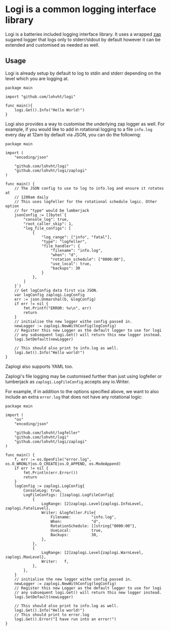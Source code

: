 # Logi is a common logging interface library

Logi is a batteries included logging interface library. It uses a wrapped
[zap](https://github.com/uber-go/zap) sugared logger that logs only to stderr/stdout
by default however it can be extended and customised as needed as well.

## Usage

Logi is already setup by default to log to stdin and stderr depending
on the level which you are logging at.
```
package main

import "github.com/lohvht/logi"

func main(){
    logi.Get().Info("Hello World!")
}
```

Logi also provides a way to customise the underlying zap logger as well.
For example, if you would like to add in rotational logging to a file `info.log`
every day at 12am by default via JSON, you can do the following:
```
package main

import (
    "encoding/json"

    "github.com/lohvht/logi"
    "github.com/lohvht/logi/zaplogi"
)

func main() {
    // The JSON config to use to log to info.log and ensure it rotates at
    // 1200am daily
    // This uses logfeller for the rotational schedule logic. Other option
    // for "type" would be lumberjack
    jsonConfig := []byte(`{
		"console_log": true,
		"root_caller_skip": 1,
		"log_file_configs": [
			{
				"log_range": ["info", "fatal"],
				"type": "logfeller",
				"file_handler": {
					"filename": "info.log",
					"when": "d",
					"rotation_schedule": ["0000:00"],
					"use_local": true,
					"backups": 30
				}
			},
		]
	}`)
    // Get logConfig data first via JSON.
	var logConfig zaplogi.LogConfig
	err := json.Unmarshal(b, &logConfig)
	if err != nil {
		fmt.Printf("ERROR: %v\n", err)
		return
	}
    // initialise the new logger withe config passed in.
    newLogger := zaplogi.NewWithConfig(logConfig)
    // Register this new Logger as the default logger to use for logi
    // any subsequent logi.Get() will return this new logger instead.
    logi.SetDefault(newLogger)

    // This should also print to info.log as well.
    logi.Get().Info("Hello world!")
}
```
Zaplogi also supports YAML too.

Zaplogi's file logging may be customised further than just using logfeller or
lumberjack as `zaplogi.LogFileConfig` accepts any io.Writer.

For example, if in addition to the options specified above, we want to also include
an extra `error.log` that does not have any rotational logic:
```
package main

import (
    "os"
    "encoding/json"

    "github.com/lohvht/logfeller"
    "github.com/lohvht/logi"
    "github.com/lohvht/logi/zaplogi"
)

func main() {
    f, err := os.OpenFile("error.log", os.O_WRONLY|os.O_CREATE|os.O_APPEND, os.ModeAppend)
	if err != nil {
		fmt.Println(err.Error())
		return
	}
	logConfig := zaplogi.LogConfig{
		ConsoleLog: true,
		LogFileConfigs: []zaplogi.LogFileConfig{
			{
				LogRange: [2]zaplogi.Level{zaplogi.InfoLevel, zaplogi.FatalLevel},
				Writer: &logfeller.File{
					Filename:         "info.log",
					When:             "d",
					RotationSchedule: []string{"0000:00"},
					UseLocal:         true,
					Backups:          30,
				},
			},
			{
				LogRange: [2]zaplogi.Level{zaplogi.WarnLevel, zaplogi.MaxLevel},
				Writer:   f,
			},
		},
	}
    // initialise the new logger withe config passed in.
    newLogger := zaplogi.NewWithConfig(logConfig)
    // Register this new Logger as the default logger to use for logi
    // any subsequent logi.Get() will return this new logger instead.
    logi.SetDefault(newLogger)

    // This should also print to info.log as well.
    logi.Get().Info("Hello world!")
    // This should print to error.log
    logi.Get().Error("I have run into an error!")
}
```

